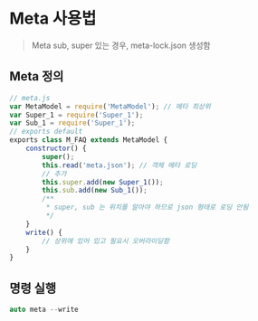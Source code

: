 # Meta 사용법

> Meta sub, super 있는 경우, meta-lock.json 생성함

## Meta 정의
```javascript
// meta.js
var MetaModel = require('MetaModel'); // 메타 최상위
var Super_1 = require('Super_1');
var Sub_1 = require('Super_1');
// exports default
exports class M_FAQ extends MetaModel {
    constructor() {
        super();
        this.read('meta.json'); // 객체 메타 로딩
        // 추가
        this.super.add(new Super_1());
        this.sub.add(new Sub_1());
        /**
         * super, sub 는 위치를 알아야 하므로 json 형태로 로딩 안됨 
         */
    }
    write() {
        // 상위에 있어 있고 필요시 오버라이딩함
    }
}
```
## 명령 실행
```c
auto meta --write
```